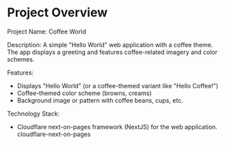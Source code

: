 # Project Overview

Project Name: Coffee World

Description: A simple "Hello World" web application with a coffee theme. The app displays a greeting and features coffee-related imagery and color schemes.

Features:
*   Displays "Hello World" (or a coffee-themed variant like "Hello Coffee!")
*   Coffee-themed color scheme (browns, creams)
*   Background image or pattern with coffee beans, cups, etc.

Technology Stack:
*   Cloudflare next-on-pages framework (NextJS) for the web application.
    <stack>cloudflare-next-on-pages</stack>